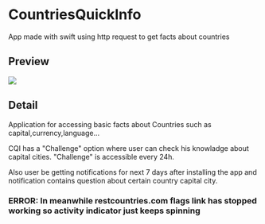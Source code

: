 # CountriesQuickInfo
App made with swift using http request to get facts about countries 

## Preview

[![](https://raw.githubusercontent.com/Dzondzula/CountriesFinal/CountriesFinal/main/Images/Picture1.png)](Images/Picture.png)



## Detail
Application for accessing basic facts about Countries such as capital,currency,language...

CQI has a "Challenge" option where user can check his knowladge about capital cities. "Challenge" is accessible every 24h.

Also user be getting notifications for next 7 days after installing the app and notification contains question about certain country capital city.

### ERROR: In meanwhile restcountries.com flags link has stopped working so activity indicator just keeps spinning
